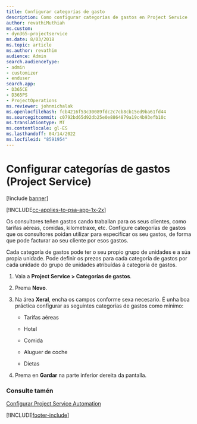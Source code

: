 ```yaml
---
title: Configurar categorías de gasto
description: Como configurar categorías de gastos en Project Service
author: revathiMuthiah
ms.custom:
- dyn365-projectservice
ms.date: 8/03/2018
ms.topic: article
ms.author: revathim
audience: Admin
search.audienceType:
- admin
- customizer
- enduser
search.app:
- D365CE
- D365PS
- ProjectOperations
ms.reviewer: johnmichalak
ms.openlocfilehash: fcb4216f53c30089fdc2c7cb8cb15ed9ba61fd44
ms.sourcegitcommit: c0792bd65d92db25e0e8864879a19c4b93efb10c
ms.translationtype: MT
ms.contentlocale: gl-ES
ms.lasthandoff: 04/14/2022
ms.locfileid: "8591954"
---
```

# <a name="configure-expense-categories-project-service"></a>Configurar categorías de gastos (Project Service)

[!include [banner](../includes/psa-now-project-operations.md)]

[!INCLUDE[cc-applies-to-psa-app-1x-2x](../includes/cc-applies-to-psa-app-1x-2x.md)]

Os consultores teñen gastos cando traballan para os seus clientes, como tarifas aéreas, comidas, kilometraxe, etc. Configure categorías de gastos que os consultores poidan utilizar para especificar os seu gastos, de forma que pode facturar ao seu cliente por esos gastos.  
  
Cada categoría de gastos pode ter o seu propio grupo de unidades e a súa propia unidade. Pode definir os prezos para cada categoría de gastos por cada unidade do grupo de unidades atribuídas á categoría de gastos.  
  
1.  Vaia a **Project Service > Categorías de gastos**.  
  
2.  Prema **Novo**.  
  
3.  Na área **Xeral**, encha os campos conforme sexa necesario. É unha boa práctica configurar as seguintes categorías de gastos como mínimo:  
  
    -   Tarifas aéreas  
  
    -   Hotel  
  
    -   Comida  
  
    -   Aluguer de coche  
  
    -   Dietas  
  
4.  Prema en **Gardar** na parte inferior dereita da pantalla.  
  
### <a name="see-also"></a>Consulte tamén  
 [Configurar Project Service Automation](../psa/configure.md)


[!INCLUDE[footer-include](../includes/footer-banner.md)]

